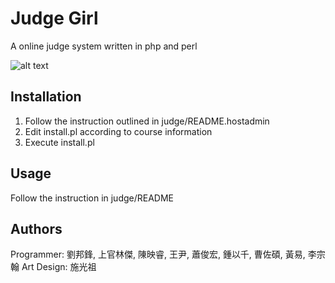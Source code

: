 Judge Girl
==========

A online judge system written in php and perl

![alt text](https://raw.github.com/ntuparallellab/judgegirl/master/html/images/new_logo.jpg "Title")

Installation
------------
1. Follow the instruction outlined in judge/README.hostadmin
2. Edit install.pl according to course information
3. Execute install.pl

Usage
-----
Follow the instruction in judge/README

Authors
------
Programmer: 劉邦鋒, 上官林傑, 陳映睿, 王尹, 蕭俊宏, 鍾以千, 曹佐碩, 黃易, 李宗翰
Art Design: 施光祖